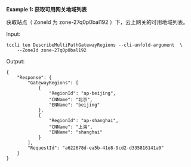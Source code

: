 **Example 1: 获取可用网关地域列表**

获取站点（ ZoneId 为 zone-27q0p0bal192 ）下，云上网关的可用地域列表。

Input: 

```
tccli teo DescribeMultiPathGatewayRegions --cli-unfold-argument  \
    --ZoneId zone-27q0p0bal192
```

Output: 
```
{
    "Response": {
        "GatewayRegions": [
            {
                "RegionId": "ap-beijing",
                "CNName": "北京",
                "ENName": "beijing"
            },
            {
                "RegionId": "ap-shanghai",
                "CNName": "上海",
                "ENName": "shanghai"
            }
        ],
        "RequestId": "a622678d-ea5b-41e8-9cd2-d335816141a0"
    }
}
```

